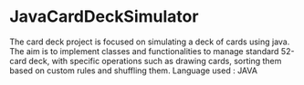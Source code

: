 # JavaCardDeckSimulator
The card deck project is focused on simulating a deck of cards using java. The aim is to implement classes and functionalities to manage standard 52-card deck, with specific operations such as drawing cards, sorting them based on custom rules and shuffling them. Language used : JAVA
